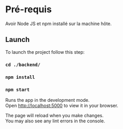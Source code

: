 # Pré-requis

Avoir Node JS et npm installé sur la machine hôte.

## Launch  

To launch the project follow this step:

### `cd ./backend/`
### `npm install`
### `npm start`

Runs the app in the development mode.\
Open [http://localhost:5000](http://localhost:5000) to view it in your browser.

The page will reload when you make changes.\
You may also see any lint errors in the console.
